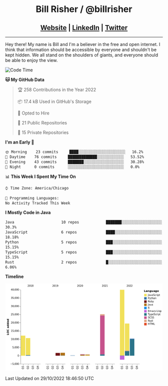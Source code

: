 
<h1 align="center">
    Bill Risher / @billrisher <br />
</h1>
<h2 align="center">
    <a href="https://billrisher.com">Website</a> | <a href="https://linkedin.com/in/william-risher">LinkedIn</a> | <a href="https://twitter.com/billrisher_">Twitter</a> 
 </h2>

---

Hey there! My name is Bill and I'm a believer in the free and open internet. 
I think that information should be accessible by everyone and shouldn't be kept hidden. 
We all stand on the shoulders of giants, and everyone should be able to enjoy the view.

<!--START_SECTION:waka-->
![Code Time](http://img.shields.io/badge/Code%20Time-115%20hrs%204%20mins-blue)

**🐱 My GitHub Data** 

> 🏆 258 Contributions in the Year 2022
 > 
> 📦 17.4 kB Used in GitHub's Storage 
 > 
> 💼 Opted to Hire
 > 
> 📜 21 Public Repositories 
 > 
> 🔑 15 Private Repositories  
 > 
**I'm an Early 🐤** 

```text
🌞 Morning    23 commits     ████░░░░░░░░░░░░░░░░░░░░░   16.2% 
🌆 Daytime    76 commits     █████████████░░░░░░░░░░░░   53.52% 
🌃 Evening    43 commits     ███████░░░░░░░░░░░░░░░░░░   30.28% 
🌙 Night      0 commits      ░░░░░░░░░░░░░░░░░░░░░░░░░   0.0%

```


📊 **This Week I Spent My Time On** 

```text
⌚︎ Time Zone: America/Chicago

💬 Programming Languages: 
No Activity Tracked This Week

```

**I Mostly Code in Java** 

```text
Java                     10 repos            ███████░░░░░░░░░░░░░░░░░░   30.3% 
JavaScript               6 repos             ████░░░░░░░░░░░░░░░░░░░░░   18.18% 
Python                   5 repos             ███░░░░░░░░░░░░░░░░░░░░░░   15.15% 
TypeScript               5 repos             ███░░░░░░░░░░░░░░░░░░░░░░   15.15% 
Rust                     2 repos             █░░░░░░░░░░░░░░░░░░░░░░░░   6.06%

```


**Timeline**

![Chart not found](https://raw.githubusercontent.com/billrisher/billrisher/main/charts/bar_graph.png) 


 Last Updated on 29/10/2022 18:46:50 UTC
<!--END_SECTION:waka-->
